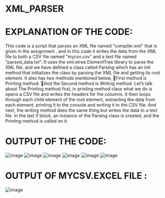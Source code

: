# XML_PARSER

# EXPLANATION OF THE CODE:

This code is a script that parses an XML file named "compiler.xml" that is given in the assignment , and in this code it writes the data from the XML file to both a CSV file named "mycsv.csv" and a text file named "parsed_data.txt". It uses the xml.etree.ElementTree library to parse the XML file, and we have defined a class called Parsing which has an init method that initializes the class by parsing the XML file and getting its root element. It also has two methods mentioned below,
First method is Printing method.
And the Second method is Writing method.
Let’s talk about The Printing method first, in printing method class what we do is opens a CSV file and writes the headers for the columns. It then loops through each child element of the root element, extracting the data from each element, printing it to the console and writing it to the CSV file.
And next, the writing method does the same thing but writes the data to a text file. 
In the last if block, an instance of the Parsing class is created, and the Printing method is called on it.

# OUTPUT OF THE CODE:

![image](https://user-images.githubusercontent.com/92660593/212483158-a0907f9e-b686-4c2d-8b70-c258de862f46.png)
![image](https://user-images.githubusercontent.com/92660593/212483172-cfdd8e75-2539-459d-aefb-cf375c6feb78.png)
![image](https://user-images.githubusercontent.com/92660593/212483173-fe131d85-5e10-4c8c-a330-23da630d6629.png)
![image](https://user-images.githubusercontent.com/92660593/212483180-425ae62e-75ab-43a9-a7ef-d8c7aa6e2715.png)
![image](https://user-images.githubusercontent.com/92660593/212483185-4aaf9e10-8634-4113-9918-e063ac4a3d50.png)
![image](https://user-images.githubusercontent.com/92660593/212483190-d1e2726f-d521-4a47-bc57-1a62e02f6bcb.png)

# OUTPUT OF MYCSV.EXCEL FILE : 

![image](https://user-images.githubusercontent.com/92660593/212483208-b7ecae46-4f5a-4a20-9512-35648b926fb6.png)
